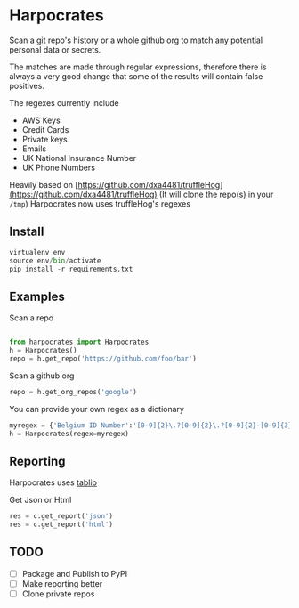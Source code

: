 # Harpocrates

Scan a git repo's history or a whole github org to match any potential
personal data or secrets.

The matches are made through regular expressions, therefore
there is always a very good change that some of the results
will contain false positives.

The regexes currently include
 * AWS Keys
 * Credit Cards
 * Private keys
 * Emails
 * UK National Insurance Number
 * UK Phone Numbers

Heavily based on [https://github.com/dxa4481/truffleHog](https://github.com/dxa4481/truffleHog)
(It will clone the repo(s) in your `/tmp`)
Harpocrates now uses truffleHog's regexes

## Install
```python
virtualenv env
source env/bin/activate
pip install -r requirements.txt
```

## Examples

Scan a repo

```python

from harpocrates import Harpocrates
h = Harpocrates()
repo = h.get_repo('https://github.com/foo/bar')

```
Scan a github org

```python
repo = h.get_org_repos('google')
```

You can provide your own regex as a dictionary

```python
myregex = {'Belgium ID Number':'[0-9]{2}\.?[0-9]{2}\.?[0-9]{2}-[0-9]{3}\.?[0-9]{2}'}
h = Harpocrates(regex=myregex)
```

## Reporting
Harpocrates uses [tablib](https://github.com/kennethreitz/tablib)

Get Json or Html
```python
res = c.get_report('json')
res = c.get_report('html')
```

## TODO
 - [ ] Package and Publish to PyPI
 - [ ] Make reporting better
 - [ ] Clone private repos
